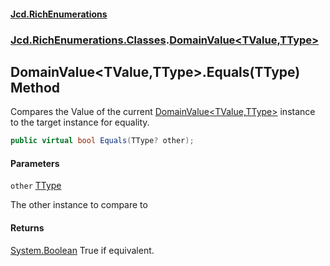 #### [Jcd.RichEnumerations](index.md 'index')
### [Jcd.RichEnumerations.Classes](Jcd.RichEnumerations.Classes.md 'Jcd.RichEnumerations.Classes').[DomainValue&lt;TValue,TType&gt;](DomainValue_TValue,TType_.md 'Jcd.RichEnumerations.Classes.DomainValue<TValue,TType>')

## DomainValue<TValue,TType>.Equals(TType) Method

Compares the Value of the current [DomainValue&lt;TValue,TType&gt;](DomainValue_TValue,TType_.md 'Jcd.RichEnumerations.Classes.DomainValue<TValue,TType>') instance to the target instance for
equality.

```csharp
public virtual bool Equals(TType? other);
```
#### Parameters

<a name='Jcd.RichEnumerations.Classes.DomainValue_TValue,TType_.Equals(TType).other'></a>

`other` [TType](DomainValue_TValue,TType_.md#Jcd.RichEnumerations.Classes.DomainValue_TValue,TType_.TType 'Jcd.RichEnumerations.Classes.DomainValue<TValue,TType>.TType')

The other instance to compare to

#### Returns

[System.Boolean](https://docs.microsoft.com/en-us/dotnet/api/System.Boolean 'System.Boolean')
True if equivalent.